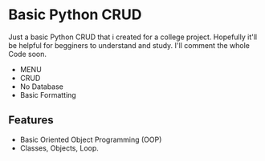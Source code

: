 # Basic Python CRUD 




Just a basic Python CRUD that i created for a college project.
Hopefully it'll be helpful for begginers to understand and study.
I'll comment the whole Code soon.

- MENU
- CRUD
- No Database
- Basic Formatting
 
## Features

- Basic Oriented Object Programming (OOP)
- Classes, Objects, Loop.
